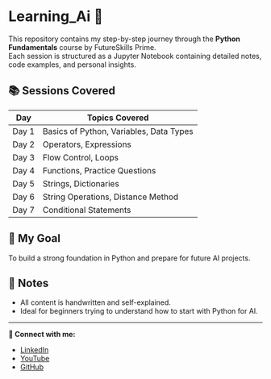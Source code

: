 # Learning_Ai 🚀

This repository contains my step-by-step journey through the **Python Fundamentals** course by FutureSkills Prime.  
Each session is structured as a Jupyter Notebook containing detailed notes, code examples, and personal insights.

## 📚 Sessions Covered
| Day | Topics Covered |
|-----|----------------|
| Day 1 | Basics of Python, Variables, Data Types |
| Day 2 | Operators, Expressions |
| Day 3 | Flow Control, Loops |
| Day 4 | Functions, Practice Questions |
| Day 5 | Strings, Dictionaries |
| Day 6 | String Operations, Distance Method |
| Day 7 | Conditional Statements |

## 🚀 My Goal
To build a strong foundation in Python and prepare for future AI projects.

## 📌 Notes
- All content is handwritten and self-explained.
- Ideal for beginners trying to understand how to start with Python for AI.

---

**🔗 Connect with me:**  
- [LinkedIn](https://www.linkedin.com/in/atharva-borade-800a5b31b)  
- [YouTube](https://youtube.com/@atharva_borade)  
- [GitHub](https://github.com/atharrva01)
